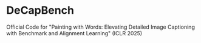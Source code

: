 # DeCapBench
Official Code for "Painting with Words: Elevating Detailed Image Captioning with Benchmark and Alignment Learning" (ICLR 2025)

